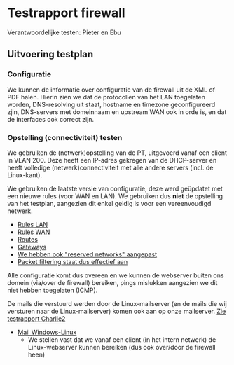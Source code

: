 # Testrapport firewall

Verantwoordelijke testen: Pieter en Ebu

## Uitvoering testplan

### Configuratie

We kunnen de informatie over configuratie van de firewall uit de XML of PDF halen. Hierin zien we dat de protocollen van het LAN toegelaten worden, DNS-resolving uit staat, hostname en timezone geconfigureerd zjin, DNS-servers met domeinnaam en upstream WAN ook in orde is, en dat de interfaces ook correct zijn.


### Opstelling (connectiviteit) testen

We gebruiken de (netwerk)opstelling van de PT, uitgevoerd vanaf een client in VLAN 200. Deze heeft een IP-adres gekregen van de DHCP-server en heeft volledige (netwerk)connectiviteit met alle andere servers (incl. de Linux-kant).

We gebruiken de laatste versie van configuratie, deze werd geüpdatet met een nieuwe rules (voor WAN en LAN). We gebruiken dus **niet** de opstelling van het testplan, aangezien dit enkel geldig is voor een vereenvoudigd netwerk.

- [Rules LAN](w13/RULES_LAN.pdf)
- [Rules WAN](w13/RULES_WAN.pdf)
- [Routes](w13/routes.pdf)
- [Gateways](w13/routes2.pdf)
- [We hebben ook "reserved networks" aangepast](w13/3.PNG)
- [Packet filtering staat dus effectief aan](w13/2.PNG)

Alle configuratie komt dus overeen en we kunnen de webserver buiten ons domein (via/over de firewall) bereiken, pings mislukken aangezien we dit niet hebben toegelaten (ICMP).

De mails die verstuurd werden door de Linux-mailserver (en de mails die wij versturen naar de Linux-mailserver) komen ook aan op onze mailserver. [Zie testrapport Charlie2](https://github.com/HoGentTIN/p3ops-red/blob/master/TESTRAPPORTEN%20RELEASE/Testrapport_Charlie2.md)

- [Mail Windows-Linux](w13/webserver_linux.PNG)
    - We stellen vast dat we vanaf een client (in het intern netwerk) de Linux-webserver kunnen bereiken (dus ook over/door de firewall heen)
